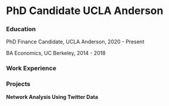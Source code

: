 #  PhD Candidate UCLA Anderson

### Education
PhD Finance Candidate, UCLA Anderson, 2020 - Present 

BA Economics, UC Berkeley, 2014 - 2018 

### Work Experience 

### Projects 
**Network Analysis Using Twitter Data**


